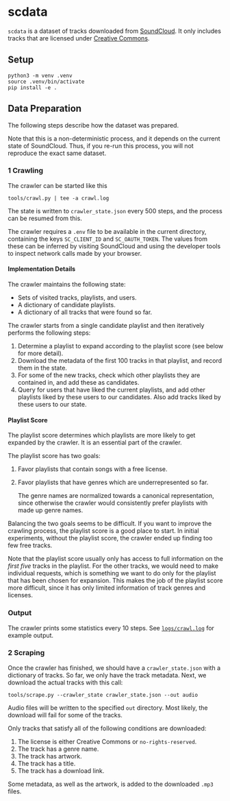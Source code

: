 # scdata

`scdata` is a dataset of tracks downloaded from [SoundCloud](https://soundcloud.com). It only
includes tracks that are licensed under [Creative Commons](https://creativecommons.org/).

## Setup

```
python3 -m venv .venv
source .venv/bin/activate
pip install -e .
```

## Data Preparation

The following steps describe how the dataset was prepared.

Note that this is a non-deterministic process, and it depends on the current state of SoundCloud.
Thus, if you re-run this process, you will not reproduce the exact same dataset.

### 1 Crawling

The crawler can be started like this
```
tools/crawl.py | tee -a crawl.log
```

The state is written to `crawler_state.json` every 500 steps, and the process can be resumed from
this.

The crawler requires a `.env` file to be available in the current directory, containing the keys
`SC_CLIENT_ID` and `SC_OAUTH_TOKEN`. The values from these can be inferred by visiting SoundCloud
and using the developer tools to inspect network calls made by your browser.

#### Implementation Details

The crawler maintains the following state:
- Sets of visited tracks, playlists, and users.
- A dictionary of candidate playlists.
- A dictionary of all tracks that were found so far.

The crawler starts from a single candidate playlist and then iteratively performs the following
steps:

1. Determine a playlist to expand according to the playlist score (see below for more detail).
2. Download the metadata of the first 100 tracks in that playlist, and record them in the state.
3. For some of the new tracks, check which other playlists they are contained in, and add these
   as candidates.
4. Query for users that have liked the current playlists, and add other playlists liked by these
   users to our candidates. Also add tracks liked by these users to our state.

#### Playlist Score

The playlist score determines which playlists are more likely to get expanded by the crawler. It is
an essential part of the crawler.

The playlist score has two goals:
1. Favor playlists that contain songs with a free license.
2. Favor playlists that have genres which are underrepresented so far.

   The genre names are normalized towards a canonical representation, since otherwise the crawler
   would consistently prefer playlists with made up genre names.

Balancing the two goals seems to be difficult. If you want to improve the crawling process, the
playlist score is a good place to start. In initial experiments, without the playlist score, the
crawler ended up finding too few free tracks.

Note that the playlist score usually only has access to full information on the *first five* tracks
in the playlist. For the other tracks, we would need to make individual requests, which is something
we want to do only for the playlist that has been chosen for expansion. This makes the job of the
playlist score more difficult, since it has only limited information of track genres and licenses.

### Output

The crawler prints some statistics every 10 steps. See [`logs/crawl.log`](logs/crawl.log) for
example output.

### 2 Scraping

Once the crawler has finished, we should have a `crawler_state.json` with a dictionary of tracks. So
far, we only have the track metadata. Next, we download the actual tracks with this call:
```
tools/scrape.py --crawler_state crawler_state.json --out audio
```

Audio files will be written to the specified `out` directory. Most likely, the download will fail
for some of the tracks.

Only tracks that satisfy all of the following conditions are downloaded:
1. The license is either Creative Commons or `no-rights-reserved`.
2. The track has a genre name.
3. The track has artwork.
4. The track has a title.
5. The track has a download link.

Some metadata, as well as the artwork, is added to the downloaded `.mp3` files.
